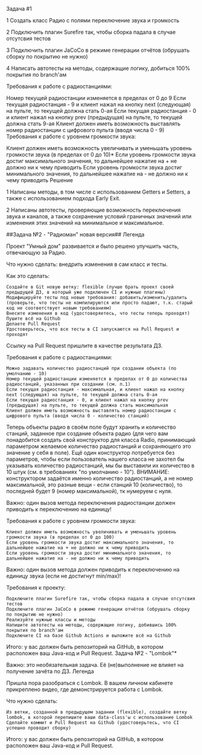 Задача #1


1 Создать класс Радио с полями переключение звука и громкость

2 Подключить плагин Surefire так, чтобы сборка падала в случае отсутсвия тестов

3 Подключить плагин JaCoCo в режиме генерации отчётов (обрушать сборку по покрытию не нужно)

4 Написать автотесты на методы, содержащие логику, добиться 100% покрытия по branch'ам

Требования к работе с радиостанциями:

Номер текущей радиостанции изменяется в пределах от 0 до 9
Если текущая радиостанция - 9 и клиент нажал на кнопку next (следующая) на пульте, то текущей должна стать 0-ая
Если текущая радиостанция - 0 и клиент нажал на кнопку prev (предыдущая) на пульте, то текущей должна стать 9-ая
Клиент должен иметь возможность выставлять номер радиостанции с цифрового пульта (вводя числа 0 - 9)
Требования к работе с уровнем громкости звука:

Клиент должен иметь возможность увеличивать и уменьшать уровень громкости звука (в пределах от 0 до 10)*
Если уровень громкости звука достиг максимального значения, то дальнейшее нажатие на + не должно ни к чему приводить
Если уровень громкости звука достиг минимального значения, то дальнейшее нажатие на - не должно ни к чему приводить
Решение

1 Написаны методы, в том числе с использованием Getters и Setters, а также c использованием подхода Early Exit.

2 Написаны автотесты, проверяющие возможность переключения звука и каналов, а также сохранение условий граничных значений или изменения этих значений на минимальное и максимальное.

##Задача №2 - "Радиоман" новая версия##
Легенда

Проект "Умный дом" развивается и было решено улучшить часть, отвечающую за Радио.

Что нужно сделать: внедрить изменения в сам класс и тесты.

Как это сделать:

    Создайте в Git новую ветку: flexible (лучше брать проект своей предыдущей ДЗ, в который уже подключен CI и нужные плагины)
    Модифицируйте тесты под новые требования: добавить/изменить/удалить (проверьте, что тесты не компилируются или просто падают, т.к. старый код не соответствует новым требованиям)
    Внесите изменения в код (удостоверяетесь, что тесты теперь проходят)
    Пушите всё на Github
    Делаете Pull Request
    Удостоверьтесь, что все тесты в CI запускаются на Pull Request и проходят

Ссылку на Pull Request пришлите в качестве результата ДЗ.

Требования к работе с радиостанциями:

    Можно задавать количество радиостанций при создании объекта (по умолчанию - 10)
    Номер текущей радиостанции изменяется в пределах от 0 до количества радиостанций, указанных при создании (см. п.1)
    Если текущая радиостанция - максимальная, и клиент нажал на кнопку next (следующая) на пульте, то текущей должна стать 0-ая
    Если текущая радиостанция - 0, и клиент нажал на кнопку prev (предыдущая) на пульте, то текущей должна стать максимальная
    Клиент должен иметь возможность выставлять номер радиостанции с цифрового пульта (вводя числа 0 - количество станций)

Теперь объекты радио в своём поле будут хранить и количество станций, заданное при создание объекта радио (для чего вам понадобится создать свой конструктор для класса Radio, принимающий параметром желаемое количество радиостанций и сохраняющего это значение у себя в поле). Ещё один конструктор потребуется без параметров, чтобы если пользователь нашего класса не захотел бы указывать количество радиостанций, мы бы выставили их количество в 10 штук (см. в требованиях "по умолчанию - 10"). ВНИМАНИЕ: конструктором задаётся именно количество радиостанций, а не номер максимальной, это разные вещи - если станций 10 (количество), то последней будет 9 (номер максимальной), тк нумеруем с нуля.

Важно: один вызов метода переключения радиостанции должен приводить к переключению на единицу!

Требования к работе с уровнем громкости звука:

    Клиент должен иметь возможность увеличивать и уменьшать уровень громкости звука (в пределах от 0 до 100)
    Если уровень громкости звука достиг максимального значения, то дальнейшее нажатие на + не должно ни к чему приводить
    Если уровень громкости звука достиг минимального значения, то дальнейшее нажатие на - не должно ни к чему приводить

Важно: один вызов метода должен приводить к переключению на единицу звука (если не достигнут min/max)!

Требования к проекту:

    Подключите плагин Surefire так, чтобы сборка падала в случае отсутсвия тестов
    Подключите плагин JaCoCo в режиме генерации отчётов (обрушать сборку по покрытию не нужно)
    Реализуйте нужные классы и методы
    Напишите автотесты на методы, содержащие логику, добившись 100% покрытия по branch'ам
    Подключите CI на базе Github Actions и выложите всё на Github

Итого: у вас должен быть репозиторий на GitHub, в котором расположен ваш Java-код и Pull Request.
Задача №2 - "Lombok"*

Важно: это необязательная задача. Её (не)выполнение не влияет на получение зачёта по ДЗ.
Легенда

Пришла пора разобраться с Lombok. В вашем личном кабинете прикреплено видео, где демонстрируется работа с Lombok.

Что нужно сделать:

    Из ветки, созданной в предыдущем задании (flexible), создайте ветку lombok, в которой перепишите ваши data-class'ы с использование Lombok
    Сделайте коммит и Pull Request на Github (удостоверьтесь, что CI успешно проводит сборку)

Итого: у вас должен быть репозиторий на GitHub, в котором расположен ваш Java-код и Pull Request.
